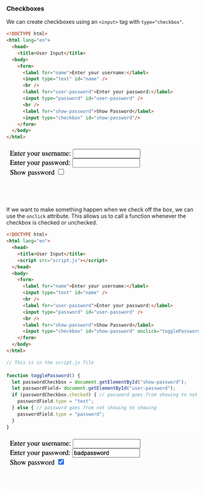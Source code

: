 ### Checkboxes

We can create checkboxes using an `<input>` tag with `type="checkbox"`.

```html
<!DOCTYPE html>
<html lang="en">
  <head>
    <title>User Input</title>
  <body>
    <form>
      <label for="name">Enter your username:</label>
      <input type="text" id="name" />
      <br />
      <label for="user-password">Enter your password:</label>
      <input type="password" id="user-password" />
      <br />
      <label for="show-password">Show Password</label>
      <input type="checkbox" id="show-password"/>
    </form>
  </body>
</html>
```

![](../../Images/JS_Checkbox_1.png)

If we want to make something happen when we check off the box, we can use the `onclick` attribute. This allows us to call a function whenever the checkbox is checked or unchecked.

```html
<!DOCTYPE html>
<html lang="en">
  <head>
    <title>User Input</title>
    <script src="script.js"></script>
  </head>
  <body>
    <form>
      <label for="name">Enter your username:</label>
      <input type="text" id="name" />
      <br />
      <label for="user-password">Enter your password:</label>
      <input type="password" id="user-password" />
      <br />
      <label for="show-password">Show Password</label>
      <input type="checkbox" id="show-password" onclick="togglePassword()"; />
    </form>
  </body>
</html>
```

```js
// This is in the script.js file

function togglePassword() {
  let passwordCheckbox = document.getElementById("show-password");
  let passwordField= document.getElementById("user-password");
  if (passwordCheckbox.checked) { // password goes from showing to not showing
    passwordField.type = "text";
  } else { // password goes from not showing to showing
    passwordField.type = "password";
  }
}
```

![](../../Images/JS_Checkbox_2.png)

